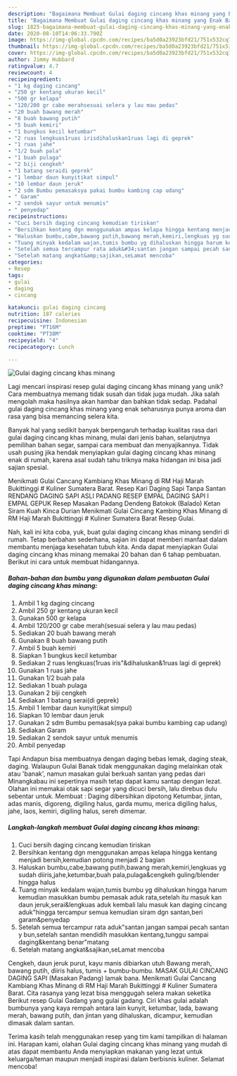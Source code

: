 ```yaml
---
description: "Bagaimana Membuat Gulai daging cincang khas minang yang Enak Banget"
title: "Bagaimana Membuat Gulai daging cincang khas minang yang Enak Banget"
slug: 1825-bagaimana-membuat-gulai-daging-cincang-khas-minang-yang-enak-banget
date: 2020-08-10T14:06:33.790Z
image: https://img-global.cpcdn.com/recipes/ba5d0a23923bfd21/751x532cq70/gulai-daging-cincang-khas-minang-foto-resep-utama.jpg
thumbnail: https://img-global.cpcdn.com/recipes/ba5d0a23923bfd21/751x532cq70/gulai-daging-cincang-khas-minang-foto-resep-utama.jpg
cover: https://img-global.cpcdn.com/recipes/ba5d0a23923bfd21/751x532cq70/gulai-daging-cincang-khas-minang-foto-resep-utama.jpg
author: Jimmy Hubbard
ratingvalue: 4.7
reviewcount: 4
recipeingredient:
- "1 kg daging cincang"
- "250 gr kentang ukuran kecil"
- "500 gr kelapa"
- "120/200 gr cabe merahsesuai selera y lau mau pedas"
- "20 buah bawang merah"
- "8 buah bawang putih"
- "5 buah kemiri"
- "1 bungkus kecil ketumbar"
- "2 ruas lengkuas1ruas irisdihaluskan1ruas lagi di geprek"
- "1 ruas jahe"
- "1/2 buah pala"
- "1 buah pulaga"
- "2 biji cengkeh"
- "1 batang seraidi geprek"
- "1 lembar daun kunyitikat simpul"
- "10 lembar daun jeruk"
- "2 sdm Bumbu pemasaksya pakai bumbu kambing cap udang"
- " Garam"
- "2 sendok sayur untuk menumis"
- " penyedap"
recipeinstructions:
- "Cuci bersih daging cincang kemudian tiriskan"
- "Bersihkan kentang dgn menggunakan ampas kelapa hingga kentang menjadi bersih,kemudian potong menjadi 2 bagian"
- "Haluskan bumbu,cabe,bawang putih,bawang merah,kemiri,lengkuas yg sudah diiris,jahe,ketumbar,buah pala,pulaga&amp;cengkeh guling/blender hingga halus"
- "Tuang minyak kedalam wajan,tumis bumbu yg dihaluskan hingga harum kemudian masukkan bumbu pemasak aduk rata,setelah itu masuk kan daun jeruk,serai&amp;lengkuas aduk kembali lalu masuk kan daging cincang aduk&#34;hingga tercampur semua kemudian siram dgn santan,beri garam&amp;penyedap"
- "Setelah semua tercampur rata aduk&#34;santan jangan sampai pecah santan y bun,setelah santan mendidih masukkan kentang,tunggu sampai daging&amp;kentang benar&#34;matang"
- "Setelah matang angkat&amp;sajikan,seLamat mencoba"
categories:
- Resep
tags:
- gulai
- daging
- cincang

katakunci: gulai daging cincang 
nutrition: 187 calories
recipecuisine: Indonesian
preptime: "PT16M"
cooktime: "PT38M"
recipeyield: "4"
recipecategory: Lunch

---
```



![Gulai daging cincang khas minang](https://img-global.cpcdn.com/recipes/ba5d0a23923bfd21/751x532cq70/gulai-daging-cincang-khas-minang-foto-resep-utama.jpg)

Lagi mencari inspirasi resep gulai daging cincang khas minang yang unik? Cara membuatnya memang tidak susah dan tidak juga mudah. Jika salah mengolah maka hasilnya akan hambar dan bahkan tidak sedap. Padahal gulai daging cincang khas minang yang enak seharusnya punya aroma dan rasa yang bisa memancing selera kita.

Banyak hal yang sedikit banyak berpengaruh terhadap kualitas rasa dari gulai daging cincang khas minang, mulai dari jenis bahan, selanjutnya pemilihan bahan segar, sampai cara membuat dan menyajikannya. Tidak usah pusing jika hendak menyiapkan gulai daging cincang khas minang enak di rumah, karena asal sudah tahu triknya maka hidangan ini bisa jadi sajian spesial.

Menikmati Gulai Cancang Kambiang Khas Minang di RM Haji Marah Bukittinggi # Kuliner Sumatera Barat. Resep Kari Daging Sapi Tanpa Santan RENDANG DAGING SAPI ASLI PADANG RESEP EMPAL DAGING SAPI I EMPAL GEPUK Resep Masakan Padang Dendeng Batokok (Balado) Ketan Siram Kuah Kinca Durian Menikmati Gulai Cincang Kambing Khas Minang di RM Haji Marah Bukittinggi # Kuliner Sumatera Barat Resep Gulai.


Nah, kali ini kita coba, yuk, buat gulai daging cincang khas minang sendiri di rumah. Tetap berbahan sederhana, sajian ini dapat memberi manfaat dalam membantu menjaga kesehatan tubuh kita. Anda dapat menyiapkan Gulai daging cincang khas minang memakai 20 bahan dan 6 tahap pembuatan. Berikut ini cara untuk membuat hidangannya.

<!--inarticleads1-->

##### Bahan-bahan dan bumbu yang digunakan dalam pembuatan Gulai daging cincang khas minang:

1. Ambil 1 kg daging cincang
1. Ambil 250 gr kentang ukuran kecil
1. Gunakan 500 gr kelapa
1. Ambil 120/200 gr cabe merah(sesuai selera y lau mau pedas)
1. Sediakan 20 buah bawang merah
1. Gunakan 8 buah bawang putih
1. Ambil 5 buah kemiri
1. Siapkan 1 bungkus kecil ketumbar
1. Sediakan 2 ruas lengkuas(1ruas iris&#34;&amp;dihaluskan&amp;1ruas lagi di geprek)
1. Gunakan 1 ruas jahe
1. Gunakan 1/2 buah pala
1. Sediakan 1 buah pulaga
1. Gunakan 2 biji cengkeh
1. Sediakan 1 batang serai(di geprek)
1. Ambil 1 lembar daun kunyit(ikat simpul)
1. Siapkan 10 lembar daun jeruk
1. Gunakan 2 sdm Bumbu pemasak(sya pakai bumbu kambing cap udang)
1. Sediakan  Garam
1. Sediakan 2 sendok sayur untuk menumis
1. Ambil  penyedap


Tapi Andapun bisa membuatnya dengan daging bebas lemak, daging steak, daging. Walaupun Gulai Banak tidak menggunakan daging melainkan otak atau &#39;banak&#39;, namun masakan gulai berkuah santan yang pedas dari Minangkabau ini sepertinya masih tetap dapat kamu santap dengan lezat. Olahan ini memakai otak sapi segar yang dicuci bersih, lalu direbus dulu sebentar untuk. Membuat : Daging dibersihkan dipotong Ketumbar, jintan, adas manis, digoreng, digiling halus, garda mumu, merica digiling halus, jahe, laos, kemiri, digiling halus, sereh dimemar. 

<!--inarticleads2-->

##### Langkah-langkah membuat Gulai daging cincang khas minang:

1. Cuci bersih daging cincang kemudian tiriskan
1. Bersihkan kentang dgn menggunakan ampas kelapa hingga kentang menjadi bersih,kemudian potong menjadi 2 bagian
1. Haluskan bumbu,cabe,bawang putih,bawang merah,kemiri,lengkuas yg sudah diiris,jahe,ketumbar,buah pala,pulaga&amp;cengkeh guling/blender hingga halus
1. Tuang minyak kedalam wajan,tumis bumbu yg dihaluskan hingga harum kemudian masukkan bumbu pemasak aduk rata,setelah itu masuk kan daun jeruk,serai&amp;lengkuas aduk kembali lalu masuk kan daging cincang aduk&#34;hingga tercampur semua kemudian siram dgn santan,beri garam&amp;penyedap
1. Setelah semua tercampur rata aduk&#34;santan jangan sampai pecah santan y bun,setelah santan mendidih masukkan kentang,tunggu sampai daging&amp;kentang benar&#34;matang
1. Setelah matang angkat&amp;sajikan,seLamat mencoba


Cengkeh, daun jeruk purut, kayu manis dibiarkan utuh Bawang merah, bawang putih, diiris halus, tumis + bumbu-bumbu. MASAK GULAI CINCANG DAGING SAPI (Masakan Padang) lamak bana. Menikmati Gulai Cancang Kambiang Khas Minang di RM Haji Marah Bukittinggi # Kuliner Sumatera Barat. Cita rasanya yang lezat bisa menggugah selera makan seketika Berikut resep Gulai Gadang yang gulai gadang. Ciri khas gulai adalah bumbunya yang kaya rempah antara lain kunyit, ketumbar, lada, bawang merah, bawang putih, dan jintan yang dihaluskan, dicampur, kemudian dimasak dalam santan. 

Terima kasih telah menggunakan resep yang tim kami tampilkan di halaman ini. Harapan kami, olahan Gulai daging cincang khas minang yang mudah di atas dapat membantu Anda menyiapkan makanan yang lezat untuk keluarga/teman maupun menjadi inspirasi dalam berbisnis kuliner. Selamat mencoba!
